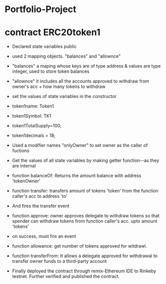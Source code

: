 # Portfolio-Project
# contract ERC20token1

- Declared state variables public
- used 2 mapping objects. "balances" and "allownce"
- "balances" a maping whose keys are of type address & values are type integer, used to store token balances
- "allownce" it includes all the accounts approved to withdraw from owner's acc + how many tokens to withdraw
- set the values of state variables in the constructor
- token1name: Token1
- token1Symbol: TK1
- token1TotalSupply=100;
- token1decimals = 18;
- Used a modifier names "onlyOwner" to set owner as the caller of fuctions
- Get the values of all state variables by making getter function--as they are internal
- function balanceOf: Returns the amount balance with address 'tokenOwner'
- function transfer: transfers amount of tokens 'token' from the function caller's acc to address 'to'
- And fires the transfer event
- function approve: owner approves delegate to withdraw tokens so that spender can withdraw tokens from function caller's acc. upto amount 'tokens'
- on success, must fire an event
- function allowance: get number of tokens approved for witdrawl.
- function transferFrom: It allows a delegate approved for withdrawal to transfer owner funds to a third-party account

- Finally deployed the contract through remix-Ethereum IDE to Rinkeby testnet. Further verified and published the contract.
